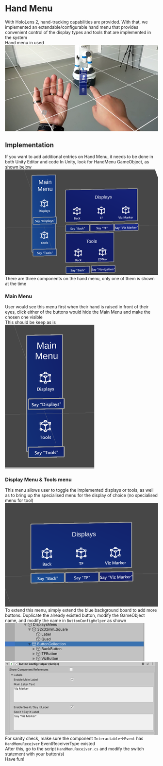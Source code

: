 # Hand Menu  
With HoloLens 2, hand-tracking capabilities are provided. With that, we implemented an extendable/configurable hand menu that provides convenient control of the display types and tools that are implemented in the system  
Hand menu in used  
![alt text](Images/HandMenu.png "HandMenu")  
## Implementation
If you want to add additional entries on Hand Menu, it needs to be done in both Unity Editor and code
In Unity, look for HandMenu GameObject, as shown below  
![alt text](Images/HandMenuinUnity.PNG "HandMenuUnity")  
There are three components on the hand menu, only one of them is shown at the time  
### Main Menu
User would see this menu first when their hand is raised in front of their eyes, click either of the buttons would hide the Main Menu and make the chosen one visible  
This should be keep as is  
![alt text](Images/MainMenu.PNG "MainMenu")  
### Display Menu & Tools menu
This menu allows user to toggle the implemented displays or tools, as well as to bring up the specialised menu for the display of choice (no specialised menu for tool)  
![alt text](Images/DisplayMenu.PNG "DisplayMenu")  
To extend this menu, simply extend the blue background board to add more buttons. Duplicate the already existed button, modify the GameObject name, and modify the name in `ButtonConfigHelper` as shown  
![alt text](Images/DisplayMenu2.PNG "DisplayMenu2")
![alt text](Images/DisplayMenu3.PNG "DisplayMenu3")  
For sanity check, make sure the component `Interactable`->`Event` has `HandMenuReceiver` EventReceiverType existed  
After this, go to the script `HandMenuReceiver.cs` and modify the switch statement with your button(s)  
Have fun!  






